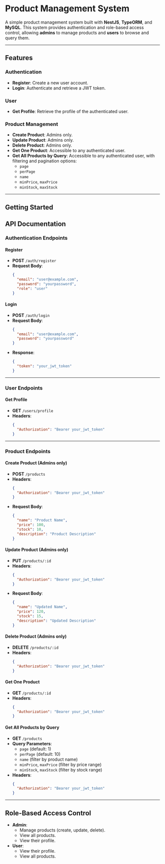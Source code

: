 # Product Management System

A simple product management system built with **NestJS**, **TypeORM**, and **MySQL**. This system provides authentication and role-based access control, allowing **admins** to manage products and **users** to browse and query them.

---

## Features

### Authentication
- **Register**: Create a new user account.
- **Login**: Authenticate and retrieve a JWT token.

### User
- **Get Profile**: Retrieve the profile of the authenticated user.

### Product Management
- **Create Product**: Admins only.
- **Update Product**: Admins only.
- **Delete Product**: Admins only.
- **Get One Product**: Accessible to any authenticated user.
- **Get All Products by Query**: Accessible to any authenticated user, with filtering and pagination options:
  - `page`
  - `perPage`
  - `name`
  - `minPrice`, `maxPrice`
  - `minStock`, `maxStock`

---

## Getting Started

## API Documentation

### Authentication Endpoints

#### Register
- **POST** `/auth/register`
- **Request Body**:
  ```json
  {
    "email": "user@example.com",
    "password": "yourpassword",
    "role": "user"
  }
  ```

#### Login
- **POST** `/auth/login`
- **Request Body**:
  ```json
  {
    "email": "user@example.com",
    "password": "yourpassword"
  }
  ```
- **Response**:
  ```json
  {
    "token": "your_jwt_token"
  }
  ```

---

### User Endpoints

#### Get Profile
- **GET** `/users/profile`
- **Headers**:
  ```json
  {
    "Authorization": "Bearer your_jwt_token"
  }
  ```

---

### Product Endpoints

#### Create Product (Admins only)
- **POST** `/products`
- **Headers**:
  ```json
  {
    "Authorization": "Bearer your_jwt_token"
  }
  ```
- **Request Body**:
  ```json
  {
    "name": "Product Name",
    "price": 100,
    "stock": 10,
    "description": "Product Description"
  }
  ```

#### Update Product (Admins only)
- **PUT** `/products/:id`
- **Headers**:
  ```json
  {
    "Authorization": "Bearer your_jwt_token"
  }
  ```
- **Request Body**:
  ```json
  {
    "name": "Updated Name",
    "price": 120,
    "stock": 15,
    "description": "Updated Description"
  }
  ```

#### Delete Product (Admins only)
- **DELETE** `/products/:id`
- **Headers**:
  ```json
  {
    "Authorization": "Bearer your_jwt_token"
  }
  ```

#### Get One Product
- **GET** `/products/:id`
- **Headers**:
  ```json
  {
    "Authorization": "Bearer your_jwt_token"
  }
  ```

#### Get All Products by Query
- **GET** `/products`
- **Query Parameters**:
  - `page` (default: 1)
  - `perPage` (default: 10)
  - `name` (filter by product name)
  - `minPrice`, `maxPrice` (filter by price range)
  - `minStock`, `maxStock` (filter by stock range)
- **Headers**:
  ```json
  {
    "Authorization": "Bearer your_jwt_token"
  }
  ```

---

## Role-Based Access Control

- **Admin**:
  - Manage products (create, update, delete).
  - View all products.
  - View their profile.
- **User**:
  - View their profile.
  - View all products.
